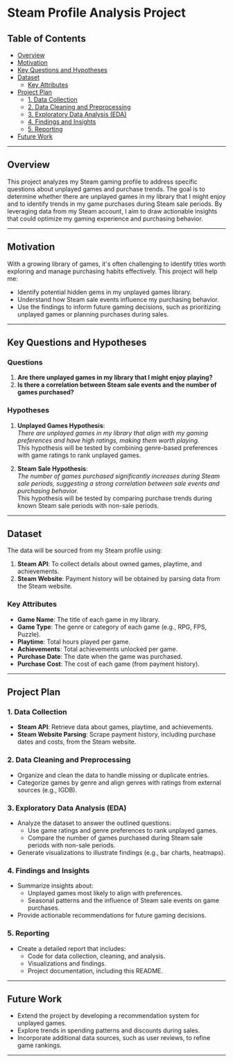 # Steam Profile Analysis Project

## Table of Contents
- [Overview](#overview)
- [Motivation](#motivation)
- [Key Questions and Hypotheses](#key-questions-and-hypotheses)
- [Dataset](#dataset)
  - [Key Attributes](#key-attributes)
- [Project Plan](#project-plan)
  - [1. Data Collection](#1-data-collection)
  - [2. Data Cleaning and Preprocessing](#2-data-cleaning-and-preprocessing)
  - [3. Exploratory Data Analysis (EDA)](#3-exploratory-data-analysis-eda)
  - [4. Findings and Insights](#4-findings-and-insights)
  - [5. Reporting](#5-reporting)
- [Future Work](#future-work)

---

## Overview
This project analyzes my Steam gaming profile to address specific questions about unplayed games and purchase trends. The goal is to determine whether there are unplayed games in my library that I might enjoy and to identify trends in my game purchases during Steam sale periods. By leveraging data from my Steam account, I aim to draw actionable insights that could optimize my gaming experience and purchasing behavior.

---

## Motivation
With a growing library of games, it's often challenging to identify titles worth exploring and manage purchasing habits effectively. This project will help me:
- Identify potential hidden gems in my unplayed games library.
- Understand how Steam sale events influence my purchasing behavior.
- Use the findings to inform future gaming decisions, such as prioritizing unplayed games or planning purchases during sales.

---

## Key Questions and Hypotheses

### **Questions**
1. **Are there unplayed games in my library that I might enjoy playing?**
2. **Is there a correlation between Steam sale events and the number of games purchased?**

### **Hypotheses**
1. **Unplayed Games Hypothesis**:  
   *There are unplayed games in my library that align with my gaming preferences and have high ratings, making them worth playing.*  
   This hypothesis will be tested by combining genre-based preferences with game ratings to rank unplayed games.

2. **Steam Sale Hypothesis**:  
   *The number of games purchased significantly increases during Steam sale periods, suggesting a strong correlation between sale events and purchasing behavior.*  
   This hypothesis will be tested by comparing purchase trends during known Steam sale periods with non-sale periods.

---

## Dataset
The data will be sourced from my Steam profile using:
1. **Steam API**: To collect details about owned games, playtime, and achievements.
2. **Steam Website**: Payment history will be obtained by parsing data from the Steam website.

### Key Attributes
- **Game Name**: The title of each game in my library.
- **Game Type**: The genre or category of each game (e.g., RPG, FPS, Puzzle).
- **Playtime**: Total hours played per game.
- **Achievements**: Total achievements unlocked per game.
- **Purchase Date**: The date when the game was purchased.
- **Purchase Cost**: The cost of each game (from payment history).

---

## Project Plan

### 1. Data Collection
- **Steam API**: Retrieve data about games, playtime, and achievements.
- **Steam Website Parsing**: Scrape payment history, including purchase dates and costs, from the Steam website.

### 2. Data Cleaning and Preprocessing
- Organize and clean the data to handle missing or duplicate entries.
- Categorize games by genre and align genres with ratings from external sources (e.g., IGDB).

### 3. Exploratory Data Analysis (EDA)
- Analyze the dataset to answer the outlined questions:
  - Use game ratings and genre preferences to rank unplayed games.
  - Compare the number of games purchased during Steam sale periods with non-sale periods.
- Generate visualizations to illustrate findings (e.g., bar charts, heatmaps).

### 4. Findings and Insights
- Summarize insights about:
  - Unplayed games most likely to align with preferences.
  - Seasonal patterns and the influence of Steam sale events on game purchases.
- Provide actionable recommendations for future gaming decisions.

### 5. Reporting
- Create a detailed report that includes:
  - Code for data collection, cleaning, and analysis.
  - Visualizations and findings.
  - Project documentation, including this README.

---

## Future Work
- Extend the project by developing a recommendation system for unplayed games.
- Explore trends in spending patterns and discounts during sales.
- Incorporate additional data sources, such as user reviews, to refine game rankings.

---
